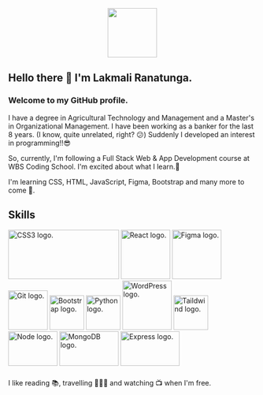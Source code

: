 <div id="header" align="center">
  <img src="https://media.giphy.com/media/M9gbBd9nbDrOTu1Mqx/giphy.gif" width="100"/>
</div>

## Hello there 👋 I'm Lakmali Ranatunga. 

### Welcome to my GitHub profile.


I have a degree in Agricultural Technology and Management and a Master's in Organizational Management. I have been working as a banker for the last 8 years. (I know, quite unrelated, right? :confused:) Suddenly I developed an interest in programming!!:sunglasses:

So, currently, I'm following a Full Stack Web & App Development course at WBS Coding School. I'm excited about what I learn.🙂
 

I'm learning CSS, HTML, JavaScript, Figma, Bootstrap and many more to come :star2:.

## Skills
<div>
 <picture>
<img alt="CSS3 logo." src="https://global.discourse-cdn.com/sitepoint/original/3X/b/5/b59a78e2ed76c705f3c0dcb300f3f222aefdcd99.png" width='225px' height='100px' >
 </picture>
 <picture>
<img alt="React logo." src="https://www.pngitem.com/pimgs/m/664-6644509_icon-react-js-logo-hd-png-download.png" width='100px' height='100px' >
 </picture>
  <picture>
<img alt="Figma logo." src="https://encrypted-tbn0.gstatic.com/images?q=tbn:ANd9GcREkO21faiYE7-PH9fk1GwjjMnNiQQ5U3JdzvVZ-6vjBBeWRaxslFU_3yO73G0ShIbUBr4&usqp=CAU" width='100px' height='100px' >
 </picture>
 <picture>
<img alt="Git logo." src="https://git-scm.com/images/logos/downloads/Git-Icon-1788C.png" width='80px' height='80px'  >
</picture>
  <picture>
<img alt="Bootstrap logo." src="https://upload.wikimedia.org/wikipedia/commons/thumb/b/b2/Bootstrap_logo.svg/1280px-Bootstrap_logo.svg.png" width='70px' height='70px'  >
 </picture>
  <picture>
<img alt="Python logo." src="https://upload.wikimedia.org/wikipedia/commons/thumb/c/c3/Python-logo-notext.svg/109px-Python-logo-notext.svg.png" width='70px' height='70px'  >
 </picture>
 <picture>
<img alt="WordPress logo." src="https://static.vecteezy.com/system/resources/previews/020/975/579/original/wordpress-logo-wordpress-icon-transparent-free-png.png" width='100px' height='100px'  >
 </picture>
   <picture>
 <img alt="Taildwind logo." src="https://upload.wikimedia.org/wikipedia/commons/thumb/d/d5/Tailwind_CSS_Logo.svg/120px-Tailwind_CSS_Logo.svg.png" width='70px' height='70px'  >
 </picture>
   <picture>
      <img alt="Node logo." src="https://upload.wikimedia.org/wikipedia/commons/thumb/d/d9/Node.js_logo.svg/120px-Node.js_logo.svg.png" width='100px' height='70px'  >
 </picture>
   <picture>
 <img alt="MongoDB logo." src="https://upload.wikimedia.org/wikipedia/commons/thumb/9/93/MongoDB_Logo.svg/120px-MongoDB_Logo.svg.png" width='120px' height='70px'  >
 </picture>
  <picture>
 <img alt="Express logo." src="https://upload.wikimedia.org/wikipedia/commons/thumb/6/64/Expressjs.png/120px-Expressjs.png" width='120px' height='70px'  >
 </picture>
 </div>
 
###

I like reading :books:, travelling :train::oncoming_taxi::red_car: and watching :tv: when I'm free.
<!--
**lranatunga/lranatunga** is a ✨ _special_ ✨ repository because its `README.md` (this file) appears on your GitHub profile.

Here are some ideas to get you started:

- 🔭 I’m currently working on ...
- 🌱 I’m currently learning ...
- 👯 I’m looking to collaborate on ...
- 🤔 I’m looking for help with ...
- 💬 Ask me about ...
- 📫 How to reach me: ...
- 😄 Pronouns: ...
- ⚡ Fun fact: ...
-->
